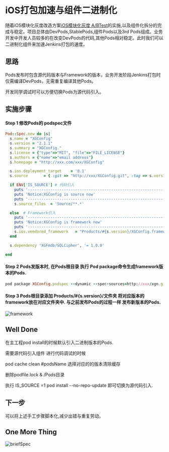 # iOS打包加速与组件二进制化

随着iOS模块化灰度改造方案[iOS模块化灰度 A/BTest](https://www.jianshu.com/p/e112002d9660)的实施,以及组件化拆分的完成与稳定。项目总体由DevPods,StablePods,组件Pods以及3rd Pods组成。业务开发中开发人员较多的在改变DevPods的代码,其他Pods相对稳定。此时我们可以二进制化组件来加速Jenkins打包的速度。

## 思路

Pods发布时包含源代码版本与Framework的版本，业务开发阶段Jenkins打包时仅需编译DevPods，无需重复编译其他Pods。

开发同学调试时可以方便切换Pods为源代码引入。

## 实施步骤

#### Step 1  修改Pods的 podspec文件

```ruby
Pod::Spec.new do |s|
  s.name = "XGConfig"
  s.version = "2.1.1"
  s.summary = "XGConfig."
  s.license = {"type"=>"MIT", "file"=>"FILE_LICENSE"}
  s.authors = {"name"=>"email address"}
  s.homepage = "http://xxx.com/xxx/XGConfig"

  s.ios.deployment_target    = '8.1'
  s.source       = { :git => "http://xxx/XGConfig.git", :tag => s.version.to_s }

  if ENV['IS_SOURCE'] # 代码引入
    puts '-------------------------------------------------------------------'
    puts 'Notice:XGConfig is source now'
    puts '-------------------------------------------------------------------'
    s.source_files  = 'Source/**.*'

  else  # Framework引入
    puts '-------------------------------------------------------------------'
    puts 'Notice:XGConfig is framework now'
    puts '-------------------------------------------------------------------'
    s.ios.vendored_framework   = "Products/#{s.version}/XGConfig.framework"
  end

  s.dependency 'XGFmdb/SQLCipher', '= 1.0.0'

end

```

#### Step 2 Pods发版本时, 在Pods根目录 执行 Pod package命令生成framework版本的Pods.

``` ruby
pod package XGConfig.podspec --dynamic --spec-sources=http://xxx/xgn.git,https://github.com/CocoaPods/Specs.git

```

#### Step 3 Pods根目录添加 Products/#{s.version}/文件夹 将对应版本的framework放在对应文件夹中.  与之前发布Pods的过程一样 发布新版本的Pods.

![framework](https://mmbiz.qpic.cn/mmbiz_png/M54fjP2zXtFcEiahyfjOCybpKcIPmqKb5q9Ktre4CNWjgtsPLUYW5J33Tib5nm29hDKuVMXW9EYicTgBVAt1Ibrzg/0?wx_fmt=png)

## Well Done

在主工程pod install的时候默认引入二进制版本的Pods.

需要源代码引入组件 进行代码调试的时候

pod cache clean #podsName  选择对应的的版本清除缓存

删除podfile.lock & /Pods目录

执行  IS_SOURCE =1 pod install --no-repo-update 即可切换为源代码引入.

## 下一步

可以将上述手工步骤脚本化,减少出错与重复劳动。

## One More Thing

![briefSpec](https://mmbiz.qpic.cn/mmbiz_jpg/M54fjP2zXtFcEiahyfjOCybpKcIPmqKb5pA9UNMmDE0E85x792QcjzYicxjQ4KPo7fjR0P7aJJPap9Mhml3uJJag/0?wx_fmt=jpeg)
